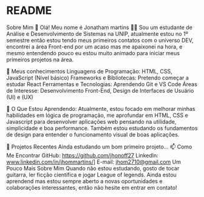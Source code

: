 # README
Sobre Mim
👋 Olá! Meu nome é Jonatham martins
👨‍💻 Sou um estudante de Análise e Desenvolvimento de Sistemas na UNIP, atualmente estou no 1º semestre então estou tendo meus primeiros contatos com o universo DEV, encontrei a área Front-end por um acaso mas me apaixonei na hora, e mesmo entendendo pouco eu estou muito animado para iniciar meus primeiros projetos na área.

🚀 Meus conhecimentos
Linguagens de Programação: HTML, CSS, JavaScript (Nível básico)
Frameworks e Bibliotecas: Pretendo começar a estudar React
Ferramentas e Tecnologias: Aprendendo Git e VS Code
Áreas de Interesse: Desenvolvimento Front-End, Design de Interfaces de Usuário (UI) e (UX)

🌱 O Que Estou Aprendendo:
Atualmente, estou focado em melhorar minhas habilidades em lógica de programação, me aprofundar em HTML, CSS e Javascript para desenvolver aplicações web pensando na utilidade, simplicidade e boa performance. Também estou estudando os fundamentos de design para entender o funcionamento visual de boas aplicações.

🔭 Projetos Recentes
Ainda estudando um bom primeiro projeto...
📫 Como Me Encontrar
GitHub: https://github.com/jhonoff27
LinkedIn: www.linkedin.com/in/jhommartins/]
E-mail: jhom2710@gmail.com
Um Pouco Mais Sobre Mim
Quando não estou estudando, gosto de tocar guitarra, ler ficção científica e jogar League of legends. Ainda estou aprendend mas estou sempre aberto a novas oportunidades e colaborações interessantes, então não hesite em entrar em contato!

